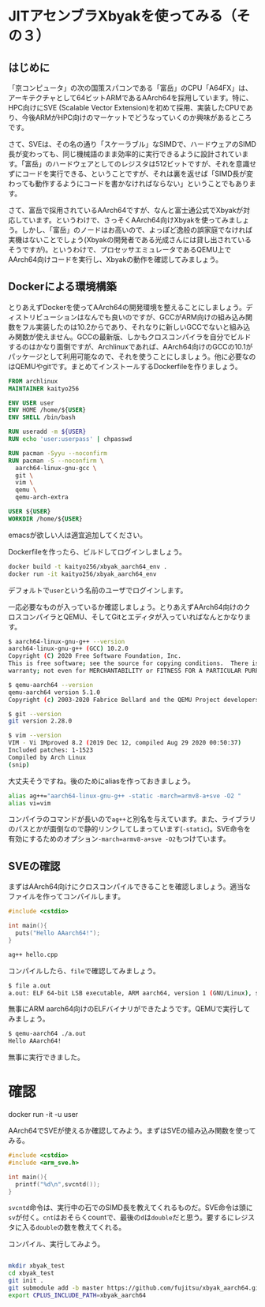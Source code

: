 # JITアセンブラXbyakを使ってみる（その３）

## はじめに

「京コンピュータ」の次の国策スパコンである「富岳」のCPU「A64FX」は、アーキテクチャとして64ビットARMであるAArch64を採用しています。特に、HPC向けにSVE (Scalable Vector Extension)を初めて採用、実装したCPUであり、今後ARMがHPC向けのマーケットでどうなっていくのか興味があるところです。

さて、SVEは、その名の通り「スケーラブル」なSIMDで、ハードウェアのSIMD長が変わっても、同じ機械語のまま効率的に実行できるように設計されています。「富岳」のハードウェアとしてのレジスタは512ビットですが、それを意識せずにコードを実行できる、ということですが、それは裏を返せば「SIMD長が変わっても動作するようにコードを書かなければならない」ということでもあります。

さて、富岳で採用されているAArch64ですが、なんと富士通公式でXbyakが対応しています。というわけで、さっそくAArch64向けXbyakを使ってみましょう。しかし、「富岳」のノードはお高いので、よっぽど逸般の誤家庭でなければ実機はないことでしょう(Xbyakの開発者である光成さんには貸し出されているそうですが)。というわけで、プロセッサエミュレータであるQEMU上でAArch64向けコードを実行し、Xbyakの動作を確認してみましょう。

## Dockerによる環境構築

とりあえずDockerを使ってAArch64の開発環境を整えることにしましょう。ディストリビューションはなんでも良いのですが、GCCがARM向けの組み込み関数をフル実装したのは10.2からであり、それなりに新しいGCCでないと組み込み関数が使えません。GCCの最新版、しかもクロスコンパイラを自分でビルドするのはかなり面倒ですが、Archlinuxであれば、AArch64向けのGCCの10.1がパッケージとして利用可能なので、それを使うことにしましょう。他に必要なのはQEMUやgitです。まとめてインストールするDockerfileを作りましょう。

```Dockerfile
FROM archlinux
MAINTAINER kaityo256

ENV USER user
ENV HOME /home/${USER}
ENV SHELL /bin/bash

RUN useradd -m ${USER}
RUN echo 'user:userpass' | chpasswd

RUN pacman -Syyu --noconfirm
RUN pacman -S --noconfirm \
  aarch64-linux-gnu-gcc \
  git \
  vim \
  qemu \
  qemu-arch-extra

USER ${USER}
WORKDIR /home/${USER}
```

emacsが欲しい人は適宜追加してください。

Dockerfileを作ったら、ビルドしてログインしましょう。

```sh
docker build -t kaityo256/xbyak_aarch64_env .
docker run -it kaityo256/xbyak_aarch64_env
```

デフォルトで`user`という名前のユーザでログインします。

一応必要なものが入っているか確認しましょう。とりあえずAArch64向けのクロスコンパイラとQEMU、そしてGitとエディタが入っていればなんとかなります。

```sh
$ aarch64-linux-gnu-g++ --version
aarch64-linux-gnu-g++ (GCC) 10.2.0
Copyright (C) 2020 Free Software Foundation, Inc.
This is free software; see the source for copying conditions.  There is NO
warranty; not even for MERCHANTABILITY or FITNESS FOR A PARTICULAR PURPOSE.

$ qemu-aarch64 --version
qemu-aarch64 version 5.1.0
Copyright (c) 2003-2020 Fabrice Bellard and the QEMU Project developers

$ git --version
git version 2.28.0

$ vim --version
VIM - Vi IMproved 8.2 (2019 Dec 12, compiled Aug 29 2020 00:50:37)
Included patches: 1-1523
Compiled by Arch Linux
(snip)
```

大丈夫そうですね。後のためにaliasを作っておきましょう。

```sh
alias ag++="aarch64-linux-gnu-g++ -static -march=armv8-a+sve -O2 "
alias vi=vim
```

コンパイラのコマンドが長いので`ag++`と別名を与えています。また、ライブラリのパスとかが面倒なので静的リンクしてしまっています(`-static`)。SVE命令を有効にするためのオプション`-march=armv8-a+sve -O2`もつけています。

## SVEの確認

まずはAArch64向けにクロスコンパイルできることを確認しましょう。適当なファイルを作ってコンパイルします。

```cpp
#include <cstdio>

int main(){
  puts("Hello AAarch64!");
}
```

```sh
ag++ hello.cpp
```

コンパイルしたら、`file`で確認してみましょう。

```sh
$ file a.out
a.out: ELF 64-bit LSB executable, ARM aarch64, version 1 (GNU/Linux), statically linked, BuildID[sha1]=6c11e3b56d6d7639ba2504c86380bd45f61f4e96, for GNU/Linux 3.7.0, not stripped
```

無事にARM aarch64向けのELFバイナリができたようです。QEMUで実行してみましょう。

```sh
$ qemu-aarch64 ./a.out
Hello AAarch64!
```

無事に実行できました。



# 確認

docker run -it -u user 

AArch64でSVEが使えるか確認してみよう。まずはSVEの組み込み関数を使ってみる。

```cpp
#include <cstdio>
#include <arm_sve.h>

int main(){
  printf("%d\n",svcntd());
}
```

`svcntd`命令は、実行中の石でのSIMD長を教えてくれるものだ。SVE命令は頭に`sv`が付く。`cnt`はおそらくcountで、最後の`d`は`double`だと思う。要するにレジスタに入る`double`の数を教えてくれる。

コンパイル、実行してみよう。

```cpp
```

```sh
mkdir xbyak_test
cd xbyak_test
git init .
git submodule add -b master https://github.com/fujitsu/xbyak_aarch64.git
export CPLUS_INCLUDE_PATH=xbyak_aarch64
```

